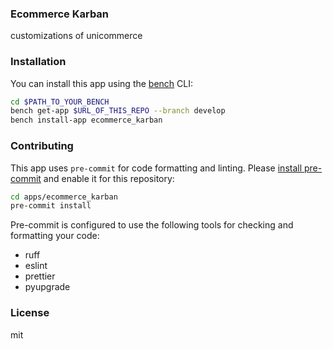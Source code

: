 ### Ecommerce Karban

customizations of unicommerce

### Installation

You can install this app using the [bench](https://github.com/frappe/bench) CLI:

```bash
cd $PATH_TO_YOUR_BENCH
bench get-app $URL_OF_THIS_REPO --branch develop
bench install-app ecommerce_karban
```

### Contributing

This app uses `pre-commit` for code formatting and linting. Please [install pre-commit](https://pre-commit.com/#installation) and enable it for this repository:

```bash
cd apps/ecommerce_karban
pre-commit install
```

Pre-commit is configured to use the following tools for checking and formatting your code:

- ruff
- eslint
- prettier
- pyupgrade

### License

mit
